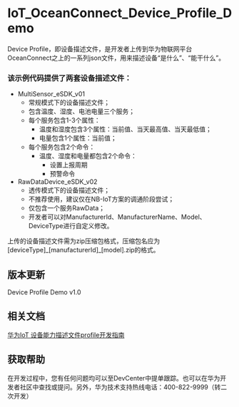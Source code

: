 # IoT\_OceanConnect\_Device\_Profile\_Demo

Device Profile，即设备描述文件，是开发者上传到华为物联网平台OceanConnect之上的一系列json文件，用来描述设备“是什么”、“能干什么”。

### 该示例代码提供了两套设备描述文件：

* MultiSensor\_eSDK\_v01
	* 常规模式下的设备描述文件；
	* 包含温度、湿度、电池电量三个服务；
	* 每个服务包含1-3个属性：
		* 温度和湿度包含3个属性：当前值、当天最高值、当天最低值；
		* 电量包含1个属性：当前值；
	* 每个服务包含2个命令：
		* 温度、湿度和电量都包含2个命令：
			* 设置上报周期
			* 预警命令
* RawDataDevice\_eSDK\_v02
	* 透传模式下的设备描述文件；
	* 不推荐使用，建议仅在NB-IoT方案的调通阶段尝试；
	* 仅包含一个服务RawData；
	* 开发者可以对ManufacturerId、ManufacturerName、Model、DeviceType进行自定义修改。

上传的设备描述文件需为zip压缩包格式，压缩包名应为[deviceType]\_[manufacturerId]\_[model].zip的格式。

## 版本更新

Device Profile Demo v1.0

## 相关文档

[华为IoT 设备能力描述文件profile开发指南](http://developer.huawei.com/ict/cn/resource/doc?ecologyID=383&productID=0&colname=1&key=%E5%8D%8E%E4%B8%BAIoT%20%E8%AE%BE%E5%A4%87%E8%83%BD%E5%8A%9B%E6%8F%8F%E8%BF%B0%E6%96%87%E4%BB%B6profile%E5%BC%80%E5%8F%91%E6%8C%87%E5%8D%97&curPage=1&pageNum=10&isOpen=undefined)

## 获取帮助

在开发过程中，您有任何问题均可以至DevCenter中提单跟踪。也可以在华为开发者社区中查找或提问。另外，华为技术支持热线电话：400-822-9999（转二次开发）